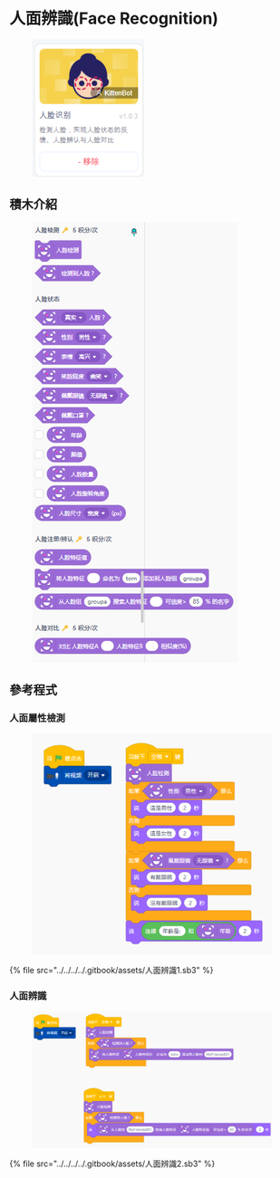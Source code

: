 # 人面辨識(Face Recognition)

<figure><img src="../../../../.gitbook/assets/image (2).png" alt=""><figcaption></figcaption></figure>

## 積木介紹

<figure><img src="../../../../.gitbook/assets/image (1).png" alt=""><figcaption></figcaption></figure>

## 參考程式

### 人面屬性檢測

<figure><img src="../../../../.gitbook/assets/image.png" alt=""><figcaption></figcaption></figure>

{% file src="../../../../.gitbook/assets/人面辨識1.sb3" %}

### 人面辨識



<figure><img src="../../../../.gitbook/assets/image (3).png" alt=""><figcaption></figcaption></figure>

{% file src="../../../../.gitbook/assets/人面辨識2.sb3" %}


